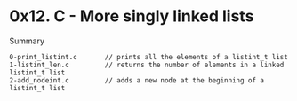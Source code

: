 # 0x12. C - More singly linked lists

Summary

```
0-print_listint.c		// prints all the elements of a listint_t list
1-listint_len.c			// returns the number of elements in a linked listint_t list
2-add_nodeint.c			// adds a new node at the beginning of a listint_t list
```
